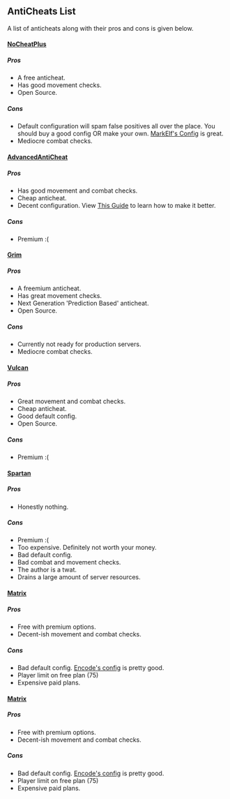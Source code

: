 ## AntiCheats List
 A list of anticheats along with their pros and cons is given below.


#### [NoCheatPlus](https://github.com/Updated-NoCheatPlus/NoCheatPlus)
##### Pros
  - A free anticheat.
  - Has good movement checks.
  - Open Source.
##### Cons
  - Default configuration will spam false positives all over the place. You should buy a good config OR make your own. [MarkElf's Config](https://www.mc-market.org/resources/475/) is great.
  - Mediocre combat checks.

#### [AdvancedAntiCheat](https://www.spigotmc.org/resources/aac-advanced-anti-cheat-hack-kill-aura-blocker.6442/)
##### Pros
  - Has good movement and combat checks.
  - Cheap anticheat.
  - Decent configuration. View [This Guide](https://www.spigotmc.org/threads/109418/) to learn how to make it better.
##### Cons
  - Premium :(

#### [Grim](https://github.com/MWHunter/Grim)
##### Pros
  - A freemium anticheat.
  - Has great movement checks.
  - Next Generation 'Prediction Based' anticheat.
  - Open Source.
##### Cons
  - Currently not ready for production servers.
  - Mediocre combat checks.

#### [Vulcan](https://www.spigotmc.org/resources/vulcan-advanced-cheat-detection-1-7-1-16-5.83626/)
##### Pros
  - Great movement and combat checks.
  - Cheap anticheat.
  - Good default config.
  - Open Source.
##### Cons
  - Premium :(

#### [Spartan](https://www.spigotmc.org/resources/spartan-anti-cheat-advanced-cheat-detection-hack-blocker-1-7-2-1-17-1.25638/)
##### Pros
  - Honestly nothing.
##### Cons
  - Premium :(
  - Too expensive. Definitely not worth your money.
  - Bad default config.
  - Bad combat and movement checks.
  - The author is a twat.
  - Drains a large amount of server resources.

#### [Matrix](https://matrix.rip)
##### Pros
  - Free with premium options.
  - Decent-ish movement and combat checks.
##### Cons
  - Bad default config. [Encode's config](https://github.com/QuantumSuite/MatrixChecks) is pretty good.
  - Player limit on free plan (75)
  -  Expensive paid plans.

#### [Matrix](https://matrix.rip)
##### Pros
  - Free with premium options.
  - Decent-ish movement and combat checks.
##### Cons
  - Bad default config. [Encode's config](https://github.com/QuantumSuite/MatrixChecks) is pretty good.
  - Player limit on free plan (75)
  -  Expensive paid plans.
